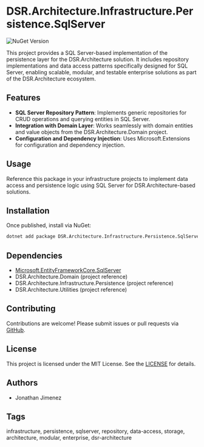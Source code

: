 # DSR.Architecture.Infrastructure.Persistence.SqlServer

![NuGet Version](https://img.shields.io/nuget/v/Dsr.Architecture.Infrastructure.Persistence.SqlServer?style=flat-square)

This project provides a SQL Server-based implementation of the persistence layer for the DSR.Architecture solution. It includes repository implementations and data access patterns specifically designed for SQL Server, enabling scalable, modular, and testable enterprise solutions as part of the DSR.Architecture ecosystem.

## Features

- **SQL Server Repository Pattern**: Implements generic repositories for CRUD operations and querying entities in SQL Server.
- **Integration with Domain Layer**: Works seamlessly with domain entities and value objects from the DSR.Architecture.Domain project.
- **Configuration and Dependency Injection**: Uses Microsoft.Extensions for configuration and dependency injection.

## Usage

Reference this package in your infrastructure projects to implement data access and persistence logic using SQL Server for DSR.Architecture-based solutions.

## Installation

Once published, install via NuGet:

```bash
dotnet add package DSR.Architecture.Infrastructure.Persistence.SqlServer
```

## Dependencies

- [Microsoft.EntityFrameworkCore.SqlServer](https://www.nuget.org/packages/Microsoft.EntityFrameworkCore.SqlServer/)
- DSR.Architecture.Domain (project reference)
- DSR.Architecture.Infrastructure.Persistence (project reference)
- DSR.Architecture.Utilities (project reference)

## Contributing

Contributions are welcome! Please submit issues or pull requests via [GitHub](https://github.com/RockerInt/DSR.Architecture).

## License

This project is licensed under the MIT License. See the [LICENSE](https://github.com/RockerInt/DSR.Architecture/LICENSE) for details.

## Authors

- Jonathan Jimenez

## Tags

infrastructure, persistence, sqlserver, repository, data-access, storage, architecture, modular, enterprise, dsr-architecture
